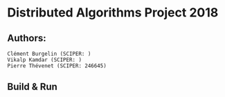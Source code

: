 # Distributed Algorithms Project 2018

## Authors:
    Clément Burgelin (SCIPER: )
    Vikalp Kamdar (SCIPER: )
    Pierre Thévenet (SCIPER: 246645)

## Build & Run


